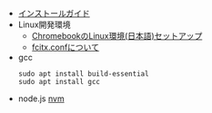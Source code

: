 *   [インストールガイド](https://support.google.com/chromeosflex/answer/11552529?hl=ja)
*   Linux開発環境
    -   [ChromebookのLinux環境(日本語)セットアップ](https://3nmt.com/chromebook_linux_japanese/)
    -   [fcitx.confについて](https://qiita.com/suzuki_sh/items/1319b050ba41e03890f5)
*   gcc
    ```
    sudo apt install build-essential
    sudo apt install gcc
    ```
*   node.js
    [nvm](https://github.com/nvm-sh/nvm)
